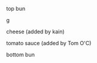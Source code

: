 <p>top bun</p>g
<p>cheese (added by kain)</p>
<p>tomato sauce (added by Tom O'C)</p>
<p>bottom bun</p>